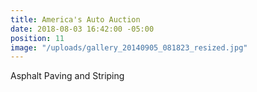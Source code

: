 ```yaml
---
title: America's Auto Auction
date: 2018-08-03 16:42:00 -05:00
position: 11
image: "/uploads/gallery_20140905_081823_resized.jpg"
---
```


Asphalt Paving and Striping